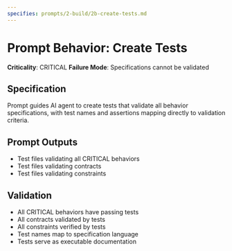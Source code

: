 ```yaml
---
specifies: prompts/2-build/2b-create-tests.md
---
```


# Prompt Behavior: Create Tests

**Criticality**: CRITICAL
**Failure Mode**: Specifications cannot be validated

## Specification

Prompt guides AI agent to create tests that validate all behavior specifications, with test names and assertions mapping directly to validation criteria.

## Prompt Outputs

- Test files validating all CRITICAL behaviors
- Test files validating contracts
- Test files validating constraints

## Validation

- All CRITICAL behaviors have passing tests
- All contracts validated by tests
- All constraints verified by tests
- Test names map to specification language
- Tests serve as executable documentation
